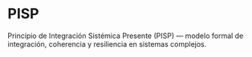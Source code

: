 # PISP
Principio de Integración Sistémica Presente (PISP) — modelo formal de integración, coherencia y resiliencia en sistemas complejos.
